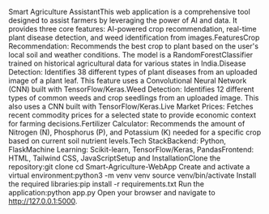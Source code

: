 Smart Agriculture AssistantThis web application is a comprehensive tool designed to assist farmers by leveraging the power of AI and data. It provides three core features: AI-powered crop recommendation, real-time plant disease detection, and weed identification from images.FeaturesCrop Recommendation: Recommends the best crop to plant based on the user's local soil and weather conditions. The model is a RandomForestClassifier trained on historical agricultural data for various states in India.Disease Detection: Identifies 38 different types of plant diseases from an uploaded image of a plant leaf. This feature uses a Convolutional Neural Network (CNN) built with TensorFlow/Keras.Weed Detection: Identifies 12 different types of common weeds and crop seedlings from an uploaded image. This also uses a CNN built with TensorFlow/Keras.Live Market Prices: Fetches recent commodity prices for a selected state to provide economic context for farming decisions.Fertilizer Calculator: Recommends the amount of Nitrogen (N), Phosphorus (P), and Potassium (K) needed for a specific crop based on current soil nutrient levels.Tech StackBackend: Python, FlaskMachine Learning: Scikit-learn, TensorFlow/Keras, PandasFrontend: HTML, Tailwind CSS, JavaScriptSetup and InstallationClone the repository:git clone <your-repository-url>
cd Smart-Agriculture-WebApp
Create and activate a virtual environment:python3 -m venv venv
source venv/bin/activate
Install the required libraries:pip install -r requirements.txt
Run the application:python app.py
Open your browser and navigate to http://127.0.0.1:5000.